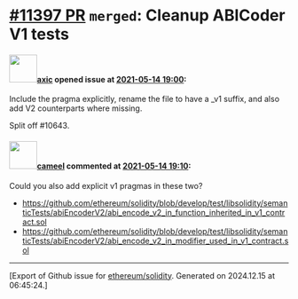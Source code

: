 # [\#11397 PR](https://github.com/ethereum/solidity/pull/11397) `merged`: Cleanup ABICoder V1 tests

#### <img src="https://avatars.githubusercontent.com/u/20340?v=4" width="50">[axic](https://github.com/axic) opened issue at [2021-05-14 19:00](https://github.com/ethereum/solidity/pull/11397):

Include the pragma explicitly, rename the file to have a _v1 suffix, and also add V2 counterparts where missing.

Split off #10643.

#### <img src="https://avatars.githubusercontent.com/u/137030?v=4" width="50">[cameel](https://github.com/cameel) commented at [2021-05-14 19:10](https://github.com/ethereum/solidity/pull/11397#issuecomment-841447512):

Could you also add explicit v1 pragmas in these two?

- https://github.com/ethereum/solidity/blob/develop/test/libsolidity/semanticTests/abiEncoderV2/abi_encode_v2_in_function_inherited_in_v1_contract.sol
- https://github.com/ethereum/solidity/blob/develop/test/libsolidity/semanticTests/abiEncoderV2/abi_encode_v2_in_modifier_used_in_v1_contract.sol


-------------------------------------------------------------------------------



[Export of Github issue for [ethereum/solidity](https://github.com/ethereum/solidity). Generated on 2024.12.15 at 06:45:24.]
